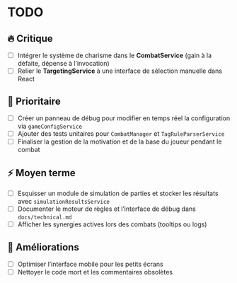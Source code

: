# TODO

## 🔥 Critique
- [ ] Intégrer le système de charisme dans le **CombatService** (gain à la défaite, dépense à l’invocation)
- [ ] Relier le **TargetingService** à une interface de sélection manuelle dans React

## 🚀 Prioritaire
- [ ] Créer un panneau de débug pour modifier en temps réel la configuration via `gameConfigService`
- [ ] Ajouter des tests unitaires pour `CombatManager` et `TagRuleParserService`
- [ ] Finaliser la gestion de la motivation et de la base du joueur pendant le combat

## ⚡ Moyen terme
- [ ] Esquisser un module de simulation de parties et stocker les résultats avec `simulationResultsService`
- [ ] Documenter le moteur de règles et l’interface de débug dans `docs/technical.md`
- [ ] Afficher les synergies actives lors des combats (tooltips ou logs)

## 🌱 Améliorations
- [ ] Optimiser l’interface mobile pour les petits écrans
- [ ] Nettoyer le code mort et les commentaires obsolètes
